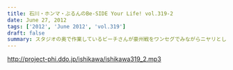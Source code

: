 ```yaml
---
title: 石川・ホンマ・ぶるんのBe-SIDE Your Life! vol.319-2
date: June 27, 2012
tags: ['2012', 'June 2012', 'vol.319']
draft: false
summary: スタジオの奥で作業しているビーチさんが豪州戦をワンセグでみながらニヤリとしたり、残念な顔したり・・・実は、この２本目のあと、後半残り１５分をみんなで観戦したりして・・・ＮＡＭＡＥ
---
```


http://project-phi.ddo.jp/ishikawa/ishikawa319_2.mp3